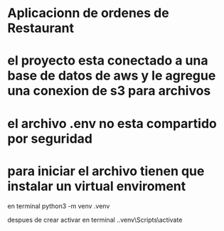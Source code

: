 # Aplicacionn de ordenes de Restaurant

# el proyecto esta conectado a una base de datos de aws y le agregue una conexion de s3 para archivos
# el archivo .env no esta compartido por seguridad

# para iniciar el archivo tienen que instalar un virtual enviroment 
en terminal
 python3 -m venv .venv

 despues de crear activar en terminal
 .\.venv\Scripts\activate